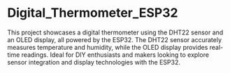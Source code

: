 # Digital_Thermometer_ESP32
This project showcases a digital thermometer using the DHT22 sensor and an OLED display, all powered by the ESP32. The DHT22 sensor accurately measures temperature and humidity, while the OLED display provides real-time readings. Ideal for DIY enthusiasts and makers looking to explore sensor integration and display technologies with the ESP32.
